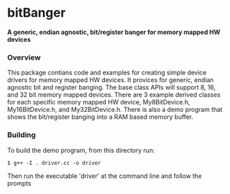 # bitBanger
**A generic, endian agnostic, bit/register banger for memory mapped HW devices**

<a name="overview"></a>
### Overview
This package contians code and examples for creating simple device drivers
for memory mapped HW devices.  It provices for generic, endian agnostic bit
and register banging.  The base class APIs will support 8, 16, and 32 bit
memory mapped devices.  There are 3 example derived classes for each specific
memory mapped HW device, My8BitDevice.h, My16BitDevice.h, and My32BitDevice.h.
There is also a demo program that shows the bit/register banging into a RAM
based memory buffer.

<a name="building"></a>
### Building
To build the demo program, from this directory run:

`$ g++ -I . driver.cc -o driver`

Then run the executable 'driver' at the command line and follow the prompts


